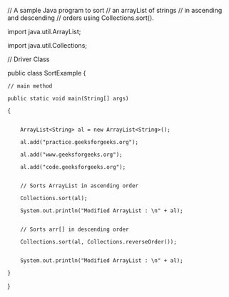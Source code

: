 // A sample Java program to sort
// an arrayList of strings
// in ascending and descending
// orders using Collections.sort().
 

import java.util.ArrayList;

import java.util.Collections;
 
// Driver Class

public class SortExample {

    // main method

    public static void main(String[] args)

    {
 

        ArrayList<String> al = new ArrayList<String>();

        al.add("practice.geeksforgeeks.org");

        al.add("www.geeksforgeeks.org");

        al.add("code.geeksforgeeks.org");
 

        // Sorts ArrayList in ascending order

        Collections.sort(al);

        System.out.println("Modified ArrayList : \n" + al);
 

        // Sorts arr[] in descending order

        Collections.sort(al, Collections.reverseOrder());
 

        System.out.println("Modified ArrayList : \n" + al);

    }
}
